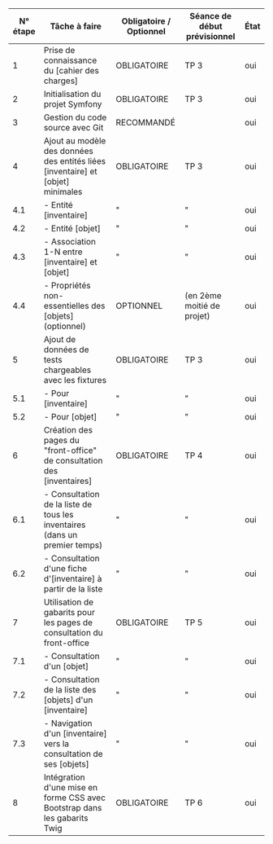 | N° étape | Tâche à faire                                                                                            | Obligatoire  / Optionnel | Séance de début prévisionnel| État |
|----------|----------------------------------------------------------------------------------------------------------|--------------------------|-----------------------------|------|
| 1        | Prise de connaissance du [cahier des charges]                                                            | OBLIGATOIRE             | TP 3                         | oui  |
| 2        | Initialisation du projet Symfony                                                                         | OBLIGATOIRE             | TP 3                         | oui  |
| 3        | Gestion du code source avec Git                                                                          | RECOMMANDÉ              |                              | oui  |
| 4        | Ajout au modèle des données des entités liées [inventaire] et [objet] minimales                          | OBLIGATOIRE             | TP 3                         | oui  |
| 4.1      | - Entité [inventaire]                                                                                    | "                       | "                            | oui  |
| 4.2      | - Entité [objet]                                                                                         | "                       | "                            | oui  |
| 4.3      | - Association 1-N entre [inventaire] et [objet]                                                          | "                       | "                            | oui  |
| 4.4      | - Propriétés non-essentielles des [objets] (optionnel)                                                   | OPTIONNEL               | (en 2ème moitié de projet)   | oui  |
| 5        | Ajout de données de tests chargeables avec les fixtures                                                  | OBLIGATOIRE             | TP 3                         | oui  |
| 5.1      | - Pour [inventaire]                                                                                      | "                       | "                            | oui  |
| 5.2      | - Pour [objet]                                                                                           | "                       | "                            | oui  |
| 6        | Création des pages du "front-office" de consultation des [inventaires]                                   | OBLIGATOIRE             | TP 4                         | oui  |
| 6.1      | - Consultation de la liste de tous les inventaires (dans un premier temps)                               | "                       | "                            | oui  |
| 6.2      | - Consultation d'une fiche d'[inventaire] à partir de la liste                                           | "                       | "                            | oui  |
| 7        | Utilisation de gabarits pour les pages de consultation du front-office                                   | OBLIGATOIRE             | TP 5                         | oui  |
| 7.1      | - Consultation d'un [objet]                                                                              | "                       | "                            | oui  |
| 7.2      | - Consultation de la liste des [objets] d'un [inventaire]                                                | "                       | "                            | oui  |
| 7.3      | - Navigation d'un [inventaire] vers la consultation de ses [objets]                                      | "                       | "                            | oui  |
| 8        | Intégration d'une mise en forme CSS avec Bootstrap dans les gabarits Twig                                | OBLIGATOIRE             | TP 6                         | oui  |
